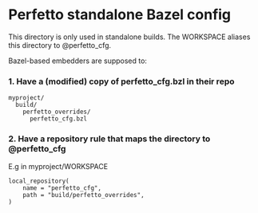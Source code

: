 # Perfetto standalone Bazel config

This directory is only used in standalone builds.
The WORKSPACE aliases this directory to @perfetto_cfg.

Bazel-based embedders are supposed to:

### 1. Have a (modified) copy of perfetto_cfg.bzl in their repo

```
myproject/
  build/
    perfetto_overrides/
      perfetto_cfg.bzl
```

### 2. Have a repository rule that maps the directory to @perfetto_cfg

E.g in myproject/WORKSPACE
```
local_repository(
    name = "perfetto_cfg",
    path = "build/perfetto_overrides",
)
```
